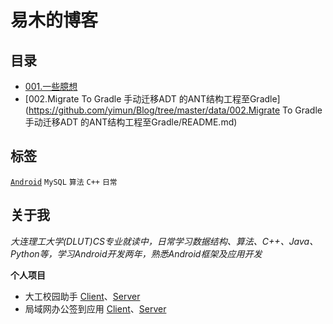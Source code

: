 # 易木的博客

## 目录
- [001.一些臆想](https://github.com/yimun/Blog/tree/master/data/001.一些臆想/README.md)
- [002.Migrate To Gradle 手动迁移ADT 的ANT结构工程至Gradle](https://github.com/yimun/Blog/tree/master/data/002.Migrate To Gradle 手动迁移ADT 的ANT结构工程至Gradle/README.md)

## 标签
[``Android``](http://www.baidu.com) ``MySQL`` ``算法`` ``C++`` ``日常``

## 关于我
*大连理工大学(DLUT)CS专业就读中，日常学习数据结构、算法、C++、Java、Python等，学习Android开发两年，熟悉Android框架及应用开发*

**个人项目**<p>
- 大工校园助手
[Client](https://github.com/yimun/Duthelper)、[Server](https://github.com/yimun/dut-server)
- 局域网办公签到应用
[Client](https://github.com/yimun/CheckIn)、[Server](https://github.com/yimun/SignSheetServer)
